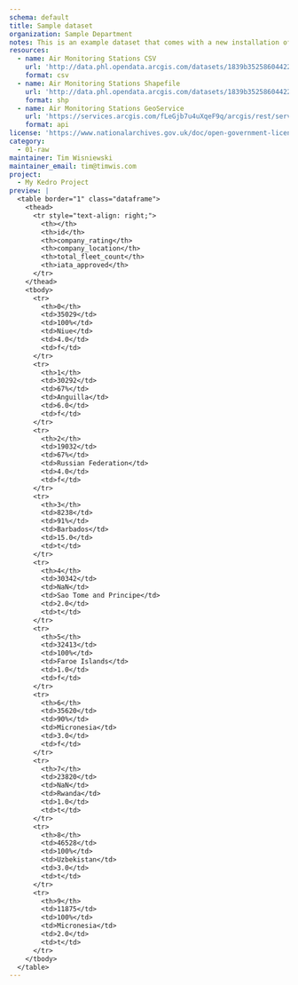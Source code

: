 ```yaml
---
schema: default
title: Sample dataset
organization: Sample Department
notes: This is an example dataset that comes with a new installation of JKAN
resources:
  - name: Air Monitoring Stations CSV
    url: 'http://data.phl.opendata.arcgis.com/datasets/1839b35258604422b0b520cbb668df0d_0.csv'
    format: csv
  - name: Air Monitoring Stations Shapefile
    url: 'http://data.phl.opendata.arcgis.com/datasets/1839b35258604422b0b520cbb668df0d_0.zip'
    format: shp
  - name: Air Monitoring Stations GeoService
    url: 'https://services.arcgis.com/fLeGjb7u4uXqeF9q/arcgis/rest/services/Air_Monitoring_Stations/FeatureServer/0/query'
    format: api
license: 'https://www.nationalarchives.gov.uk/doc/open-government-licence/version/3/'
category:
  - 01-raw
maintainer: Tim Wisniewski
maintainer_email: tim@timwis.com
project:
  - My Kedro Project
preview: |
  <table border="1" class="dataframe">
    <thead>
      <tr style="text-align: right;">
        <th></th>
        <th>id</th>
        <th>company_rating</th>
        <th>company_location</th>
        <th>total_fleet_count</th>
        <th>iata_approved</th>
      </tr>
    </thead>
    <tbody>
      <tr>
        <th>0</th>
        <td>35029</td>
        <td>100%</td>
        <td>Niue</td>
        <td>4.0</td>
        <td>f</td>
      </tr>
      <tr>
        <th>1</th>
        <td>30292</td>
        <td>67%</td>
        <td>Anguilla</td>
        <td>6.0</td>
        <td>f</td>
      </tr>
      <tr>
        <th>2</th>
        <td>19032</td>
        <td>67%</td>
        <td>Russian Federation</td>
        <td>4.0</td>
        <td>f</td>
      </tr>
      <tr>
        <th>3</th>
        <td>8238</td>
        <td>91%</td>
        <td>Barbados</td>
        <td>15.0</td>
        <td>t</td>
      </tr>
      <tr>
        <th>4</th>
        <td>30342</td>
        <td>NaN</td>
        <td>Sao Tome and Principe</td>
        <td>2.0</td>
        <td>t</td>
      </tr>
      <tr>
        <th>5</th>
        <td>32413</td>
        <td>100%</td>
        <td>Faroe Islands</td>
        <td>1.0</td>
        <td>f</td>
      </tr>
      <tr>
        <th>6</th>
        <td>35620</td>
        <td>90%</td>
        <td>Micronesia</td>
        <td>3.0</td>
        <td>f</td>
      </tr>
      <tr>
        <th>7</th>
        <td>23820</td>
        <td>NaN</td>
        <td>Rwanda</td>
        <td>1.0</td>
        <td>t</td>
      </tr>
      <tr>
        <th>8</th>
        <td>46528</td>
        <td>100%</td>
        <td>Uzbekistan</td>
        <td>3.0</td>
        <td>t</td>
      </tr>
      <tr>
        <th>9</th>
        <td>11875</td>
        <td>100%</td>
        <td>Micronesia</td>
        <td>2.0</td>
        <td>t</td>
      </tr>
    </tbody>
  </table>
---
```

